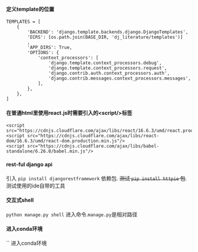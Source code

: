 #### 定义template的位置
```
TEMPLATES = [
    {
        'BACKEND': 'django.template.backends.django.DjangoTemplates',
        'DIRS': [os.path.join(BASE_DIR, 'dj_literature/templates')]
        ,
        'APP_DIRS': True,
        'OPTIONS': {
            'context_processors': [
                'django.template.context_processors.debug',
                'django.template.context_processors.request',
                'django.contrib.auth.context_processors.auth',
                'django.contrib.messages.context_processors.messages',
            ],
        },
    },
]
```

#### 在普通html里使用react.js时需要引入的\<script/>标签
```
<script src="https://cdnjs.cloudflare.com/ajax/libs/react/16.6.3/umd/react.production.min.js"/>
<script src="https://cdnjs.cloudflare.com/ajax/libs/react-dom/16.6.3/umd/react-dom.production.min.js"/>
<script src="https://cdnjs.cloudflare.com/ajax/libs/babel-standalone/6.26.0/babel.min.js"/>
```

#### rest-ful django api
引入 `pip install djangorestframework` 依赖包.
<del>测试 `pip install httpie` 包</del>.测试使用的ide自带的工具

#### 交互式shell
`python manage.py shell` 进入命令.`manage.py`是相对路径

#### 进入conda环境
`` 进入conda环境


